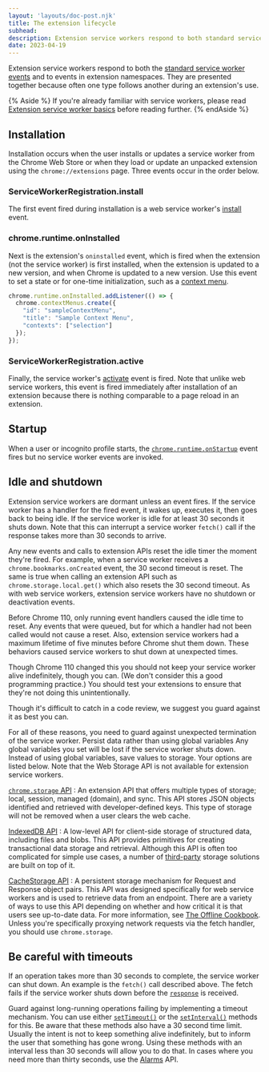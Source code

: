 ```yaml
---
layout: 'layouts/doc-post.njk'
title: The extension lifecycle
subhead: 
description: Extension service workers respond to both standard service worker events and events in extension namespaces. They are presented together because often one type follows another during an extension's use.
date: 2023-04-19
---
```


Extension service workers respond to both the [standard service worker events](https://developer.mozilla.org/docs/Web/API/ServiceWorkerGlobalScope#events) and to events in extension namespaces. They are presented together because often one type follows another during an extension's use.

{% Aside %}
If you're already familiar with service workers, please read [Extension service worker basics](/docs/extensions/service-workers/basics) before reading further. 
{% endAside %}

## Installation

Installation occurs when the user installs or updates a service worker from the Chrome Web Store or when they load or update an unpacked extension using the `chrome://extensions` page. Three events occur in the order below. 

### ServiceWorkerRegistration.install

The first event fired during installation is  a web service worker's [install](https://developer.mozilla.org/docs/Web/API/ServiceWorkerGlobalScope/install_event) event.

### chrome.runtime.onInstalled

Next is the extension's `oninstalled` event, which is fired when the extension (not the service worker) is first installed, when the extension is updated to a new version, and when Chrome is updated to a new version. Use this
event to set a state or for one-time initialization, such as a [context menu](/docs/extensions/reference/contextMenus/).

```js
chrome.runtime.onInstalled.addListener(() => {
  chrome.contextMenus.create({
    "id": "sampleContextMenu",
    "title": "Sample Context Menu",
    "contexts": ["selection"]
  });
});
```
### ServiceWorkerRegistration.active

Finally, the  service worker's [activate](https://developer.mozilla.org/docs/Web/API/ServiceWorkerGlobalScope/activate_event) event is fired. Note that unlike web service workers, this event is fired immediately after installation of an extension because there is nothing comparable to a page reload in an extension.

## Startup

When a user or incognito profile starts, the [`chrome.runtime.onStartup`](/docs/extensions/reference/runtime/#event-onStartup) event fires but no service worker events are invoked.

## Idle and shutdown

Extension service workers are dormant unless an event fires. If the service worker has a handler for the fired event, it wakes up, executes it, then goes back to being idle. If the service worker is idle for at least 30 seconds it shuts down. Note that this can interrupt a service worker `fetch()` call if the response takes more than 30 seconds to arrive.

Any new events and calls to extension APIs reset the idle timer the moment they're fired. For example, when a service worker receives a `chrome.bookmarks.onCreated` event, the 30 second timeout is reset. The same is true when calling an extension API such as `chrome.storage.local.get()` which also resets the 30 second timeout. As with web service workers, extension service workers have no shutdown or deactivation events.

Before Chrome 110, only running event handlers caused the idle time to reset. Any events that were queued, but for which a handler had not been called would not cause a reset. Also, extension service workers had a maximum lifetime of five minutes before Chrome shut them down. These behaviors caused service workers to shut down at unexpected times.

Though Chrome 110 changed this you should not keep your service worker alive indefinitely, though you can. (We don't consider this a good programming practice.) You should test your extensions to ensure that they're not doing this unintentionally.

Though it's difficult to catch in a code review, we suggest you guard against it as best you can.

For all of these reasons, you need to guard against unexpected termination of the service worker.
Persist data rather than using global variables
Any global variables you set will be lost if the service worker shuts down. Instead of using global variables, save values to storage. Your options are listed below. Note that the Web Storage API is not available for extension service workers.

[`chrome.storage` API](/docs/extensions/reference/storage/)
: An extension API that offers multiple types of storage; local, session, managed (domain), and sync. This API stores JSON objects identified and retrieved with developer-defined keys. This type of storage will not be removed when a user clears the web cache.

[IndexedDB API](https://developer.mozilla.org/docs/Web/API/IndexedDB_API)
: A low-level API for client-side storage of structured data, including files and blobs. This API provides primitives for creating transactional data storage and retrieval. Although this API is often too complicated for simple use cases, a number of [third-party](https://developer.mozilla.org/docs/Web/API/IndexedDB_API#see_also) storage solutions are built on top of it.

[CacheStorage API](https://developer.mozilla.org/docs/Web/API/CacheStorage)
: A persistent storage mechanism for Request and Response object pairs. This API was designed specifically for web service workers and is used to retrieve data from an endpoint. There are a variety of ways to use this API depending on whether and how critical it is that users see up-to-date data. For more information, see [The Offline Cookbook](​​https://web.dev/offline-cookbook). Unless you're specifically proxying network requests via the fetch handler, you should use `chrome.storage`.

## Be careful with timeouts

If an operation takes more than 30 seconds to complete, the service worker can shut down. An example is the `fetch()` call described above. The fetch fails if the service worker shuts down before the [`response`](https://developer.mozilla.org/docs/Web/API/Response) is received. 

Guard against long-running operations failing by implementing a timeout mechanism. You can use either [`setTimeout()`](https://developer.mozilla.org/docs/Web/API/setTimeout) or the [`setInterval()`](https://developer.mozilla.org/docs/Web/API/setInterval) methods for this. Be aware that these methods also have a 30 second time limit. Usually the intent is not to keep something alive indefinitely, but to inform the user that something has gone wrong. Using these methods with an interval less than 30 seconds will allow you to do that. In cases where you need more than thirty seconds, use the [Alarms](/docs/extensions/reference/alarms/) API.
